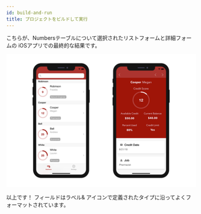 ```yaml
---
id: build-and-run
title: プロジェクトをビルドして実行
---
```


こちらが、Numbersテーブルについて選択されたリストフォームと詳細フォームの iOSアプリでの最終的な結果です。

![でータフォーマッターの結果/iPhone](img/result-data-formatter-iphone.png)

以上です！ フィールドはラベル& アイコンで定義されたタイプに沿ってよくフォーマットされています。